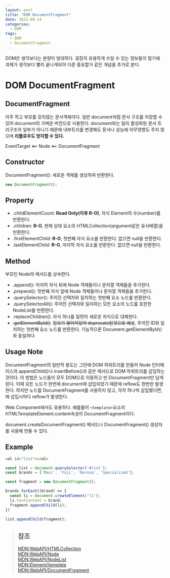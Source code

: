 ```yaml
---
layout: post
title: "DOM DocumentFragment"
date: 2022-09-14
categories:
  - DOM
tags:
  - DOM
  - DocumentFragment
---
```


DOM은 생각보다는 분량이 방대하다. 굉장히 유용하게 쓰일 수 있는 정보들이 많기에 과제가 생각보다 빨리 끝나게되어 다른 중요할거 같은 개념을 추가로 본다.

# DOM DocumentFragment

## DocumentFragment

아주 작고 부모를 갖지않는 문서객체이다. 일반 document처럼 문서 구조를 저장할 수 있어 document의 가벼운 버전으로 사용한다. document와는 달리 활성화된 문서 트리구조의 일부가 아니기 때문에 내부트리를 변경해도 문서나 성능에 아무영향도 주지 않으며 **리플로우도 방지할 수 있다.**

EventTarget <== Node <== DocumentFragment

## Constructor

DocumentFragment(): 새로운 객체를 생성하여 반환한다.

```javascript
new DocumentFragment();
```

## Property

- .childElementCount: **Read Only(이후 R-O)**, 자식 Element의 수(number)를 반환한다.
- .children: **R-O**, 현재 상태 요소의 HTMLCollection(argument같은 유사배열)을 반환한다.
- .firstElementChild: **R-O**, 첫번째 자식 요소를 반환한다. 없으면 null을 반환한다.
- .lastElementChild: **R-O**, 마지막 자식 요소를 반환한다. 없으면 null을 반환한다.

## Method

부모인 Node의 메서드를 상속한다.

- .append(): 마지막 자식 뒤에 Node 객체들이나 문자열 객체들을 추가한다.
- .prepend(): 첫번째 자식 앞에 Node 객체들이나 문자열 객체들을 추가한다.
- .querySelector(): 주어진 선택자와 일치하는 첫번째 요소 노드를 반환한다.
- .querySelectorAll(): 주어진 선택자와 일치하는 모든 요소의 노드를 포한한 NodeList를 반환한다.
- .replaceChildren(): 자식 하나를 일련의 새로운 자식으로 대체한다.
- ~~.getElementById()~~: ~~링크가 끊어져있어 deprecate된것으로 예상~~, 주어진 ID와 일치하는 첫번째 요소 노드를 반환한다. 기능적으론 Document.getElementById()와 동일하다.

## Usage Note

DocumentFragment의 일반적 용도는 그안에 DOM 하위트리를 만들어 Node 인터페이스의 appendChild()나 insertBefore()과 같은 메서드로 DOM 하위트리를 삽입하는것이다. 이 방법은 노드들이 모두 DOM으로 이동하고 빈 DocumentFragment만 남게된다. 이때 모든 노드가 한번에 document에 삽입되었기 때문에 reflow도 한번만 발생한다. 하지만 노드를 DocumentFragment를 사용하지 않고, 각각 하나씩 삽입했다면, 매 삽입시마다 reflow가 발생한다.

Web Component에서도 유용하다. 예를들어 `<template>`요소의 HTMLTemplateElement.content속성이 DocumentFragment이다.

document.createDocumentFragment() 메서드나 DocumentFragment() 생성자를 사용해 만들 수 있다.

## Example

```html
<ul id="list"></ul>
```

```javascript
const list = document.querySelector('#list');
const brands = ['Masi', 'Fuji', 'Derosa', 'Specialized'];

const fragment = new DocumentFragment();

brands.forEach((brand) => {
  const li = document.createElement('li');
  li.textContent = brand;
  fragment.appendChild(li);
})

list.appendChild(fragment);
```

> ## 참조
> [MDN:WebAPI/HTMLCollection](https://developer.mozilla.org/ko/docs/Web/API/HTMLCollection)   
> [MDN:WebAPI/Node](https://developer.mozilla.org/ko/docs/Web/API/Node)   
> [MDN:WebAPI/NodeList](https://developer.mozilla.org/ko/docs/Web/API/NodeList)   
> [MDN:Element/template](https://developer.mozilla.org/ko/docs/Web/HTML/Element/template)   
> [MDN:WebAPI/DocumentFragment](https://developer.mozilla.org/ko/docs/Web/API/DocumentFragment)
